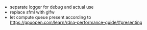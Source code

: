 - separate logger for debug and actual use
- replace sfml with glfw
- let compute queue present according to https://gpuopen.com/learn/rdna-performance-guide/#presenting
